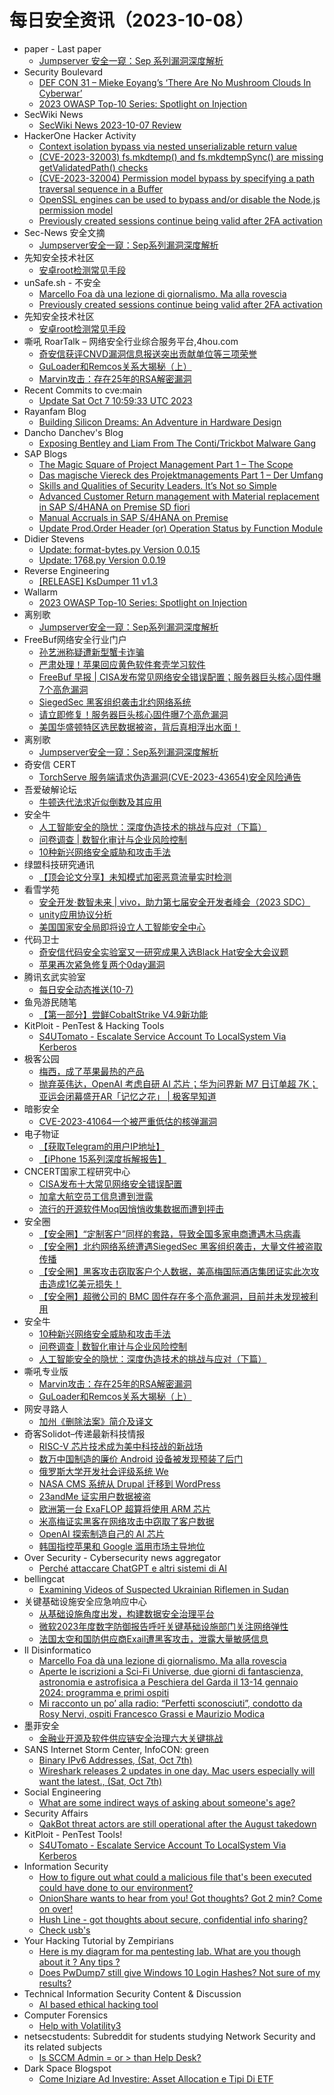 # 每日安全资讯（2023-10-08）

- paper - Last paper
  - [Jumpserver 安全一窥：Sep 系列漏洞深度解析](https://paper.seebug.org/3043/)
- Security Boulevard
  - [DEF CON 31 –  Mieke Eoyang’s ‘There Are No Mushroom Clouds In Cyberwar’](https://securityboulevard.com/2023/10/def-con-31-mieke-eoyangs-there-are-no-mushroom-clouds-in-cyberwar/)
  - [2023 OWASP Top-10 Series: Spotlight on Injection](https://securityboulevard.com/2023/10/2023-owasp-top-10-series-spotlight-on-injection/)
- SecWiki News
  - [SecWiki News 2023-10-07 Review](http://www.sec-wiki.com/?2023-10-07)
- HackerOne Hacker Activity
  - [Context isolation bypass via nested unserializable return value](https://hackerone.com/reports/2138080)
  - [(CVE-2023-32003) fs.mkdtemp() and fs.mkdtempSync() are missing getValidatedPath() checks](https://hackerone.com/reports/2104567)
  - [(CVE-2023-32004) Permission model bypass by specifying a path traversal sequence in a Buffer](https://hackerone.com/reports/2104564)
  - [OpenSSL engines can be used to bypass and/or disable the Node.js permission model](https://hackerone.com/reports/2091137)
  - [Previously created sessions continue being valid after 2FA activation](https://hackerone.com/reports/1927360)
- Sec-News 安全文摘
  - [Jumpserver安全一窥：Sep系列漏洞深度解析](https://govuln.com/news/url/Krb3)
- 先知安全技术社区
  - [安卓root检测常见手段](https://xz.aliyun.com/t/12891)
- unSafe.sh - 不安全
  - [Marcello Foa dà una lezione di giornalismo. Ma alla rovescia](https://buaq.net/go-187572.html)
  - [Previously created sessions continue being valid after 2FA activation](https://buaq.net/go-187570.html)
- 先知安全技术社区
  - [安卓root检测常见手段](https://xz.aliyun.com/t/12891)
- 嘶吼 RoarTalk – 网络安全行业综合服务平台,4hou.com
  - [奇安信获评CNVD漏洞信息报送突出贡献单位等三项荣誉](https://www.4hou.com/posts/pom6)
  - [GuLoader和Remcos关系大揭秘（上）](https://www.4hou.com/posts/lkg5)
  - [Marvin攻击：存在25年的RSA解密漏洞](https://www.4hou.com/posts/qpn2)
- Recent Commits to cve:main
  - [Update Sat Oct  7 10:59:33 UTC 2023](https://github.com/trickest/cve/commit/d3edd5da325f77c53ef31ea90f107f833da4fe82)
- Rayanfam Blog
  - [Building Silicon Dreams: An Adventure in Hardware Design](https://rayanfam.com/topics/hardware-design-stack/)
- Dancho Danchev's Blog
  - [Exposing Bentley and Liam From The Conti/Trickbot Malware Gang](https://ddanchev.blogspot.com/2023/10/exposing-bentley-and-liam-from.html)
- SAP Blogs
  - [The Magic Square of Project Management Part 1 – The Scope](https://blogs.sap.com/2023/10/07/the-magic-square-of-project-management-part-1-the-scope/)
  - [Das magische Viereck des Projektmanagements Part 1 – Der Umfang](https://blogs.sap.com/2023/10/07/das-magische-viereck-des-projektmanagements-part-1-der-umfang/)
  - [Skills and Qualities of Security Leaders. It’s Not so Simple](https://blogs.sap.com/2023/10/07/skills-and-qualities-of-security-leaders.-its-not-so-simple/)
  - [Advanced Customer Return management with Material replacement in SAP S/4HANA on Premise SD fiori](https://blogs.sap.com/2023/10/07/advanced-customer-return-management-with-material-replacement-in-sap-s-4hana-on-premise-sd-fiori/)
  - [Manual Accruals in SAP S/4HANA on Premise](https://blogs.sap.com/2023/10/07/manual-accruals-in-sap-s-4hana-on-premise/)
  - [Update Prod.Order Header (or) Operation Status by Function Module](https://blogs.sap.com/2023/10/07/update-prod.order-header-or-operation-status-by-function-module/)
- Didier Stevens
  - [Update: format-bytes.py Version 0.0.15](https://blog.didierstevens.com/2023/10/07/update-format-bytes-py-version-0-0-15/)
  - [Update: 1768.py Version 0.0.19](https://blog.didierstevens.com/2023/10/07/update-1768-py-version-0-0-19/)
- Reverse Engineering
  - [[RELEASE] KsDumper 11 v1.3](https://www.reddit.com/r/ReverseEngineering/comments/171uun0/release_ksdumper_11_v13/)
- Wallarm
  - [2023 OWASP Top-10 Series: Spotlight on Injection](https://lab.wallarm.com/spotlight-on-injection/)
- 离别歌
  - [Jumpserver安全一窥：Sep系列漏洞深度解析](https://www.leavesongs.com/PENETRATION/jumpserver-sep-2023-multiple-vulnerabilities-go-through.html)
- FreeBuf网络安全行业门户
  - [孙艺洲称疑遭新型蟹卡诈骗](https://www.freebuf.com/articles/379819.html)
  - [严肃处理！苹果回应黄色软件套壳学习软件](https://www.freebuf.com/articles/379782.html)
  - [FreeBuf 早报 | CISA发布常见网络安全错误配置；服务器巨头核心固件曝7个高危漏洞](https://www.freebuf.com/news/379765.html)
  - [SiegedSec 黑客组织袭击北约网络系统](https://www.freebuf.com/news/379755.html)
  - [请立即修复！服务器巨头核心固件曝7个高危漏洞](https://www.freebuf.com/news/379751.html)
  - [美国华盛顿特区选民数据被盗，背后真相浮出水面！](https://www.freebuf.com/news/379742.html)
- 离别歌
  - [Jumpserver安全一窥：Sep系列漏洞深度解析](https://www.leavesongs.com/PENETRATION/jumpserver-sep-2023-multiple-vulnerabilities-go-through.html)
- 奇安信 CERT
  - [TorchServe 服务端请求伪造漏洞(CVE-2023-43654)安全风险通告](https://mp.weixin.qq.com/s?__biz=MzU5NDgxODU1MQ==&mid=2247499672&idx=1&sn=e30ef1f59746163245bb8740445e0291&chksm=fe79db00c90e521621b1351559271226686498a2e28f693b690502e1ef901ac14cfb3b89e93e&scene=58&subscene=0#rd)
- 吾爱破解论坛
  - [牛顿迭代法求近似倒数及其应用](https://mp.weixin.qq.com/s?__biz=MjM5Mjc3MDM2Mw==&mid=2651139766&idx=1&sn=0c43c9cb4d80e57a6d010489fdab30e6&chksm=bd50bee28a2737f40fec5cc6cfb7111d8a6ce1a91063fb9bbaffd9e3dbcebdd76e36170a58c0&scene=58&subscene=0#rd)
- 安全牛
  - [人工智能安全的隐忧：深度伪造技术的挑战与应对（下篇）](https://www.aqniu.com/vendor/100044.html)
  - [问卷调查 | 数智化审计与企业风险控制](https://www.aqniu.com/vendor/100041.html)
  - [10种新兴网络安全威胁和攻击手法](https://www.aqniu.com/industry/100038.html)
- 绿盟科技研究通讯
  - [【顶会论文分享】未知模式加密恶意流量实时检测](https://mp.weixin.qq.com/s?__biz=MzIyODYzNTU2OA==&mid=2247495954&idx=1&sn=a05f90933336b2cd9091cd0969aad94d&chksm=e84c57cddf3bdedbf5714ba7249686ff132091075df3e78a3c8328f1901a114d229b57b0833e&scene=58&subscene=0#rd)
- 看雪学苑
  - [安全开发·数智未来 | vivo，助力第七届安全开发者峰会（2023 SDC）](https://mp.weixin.qq.com/s?__biz=MjM5NTc2MDYxMw==&mid=2458521022&idx=1&sn=f97cf63d5a265bf3d7dc0707fec96286&chksm=b18d3d3486fab422b30e36f10e80251b0dd29220e824e2975f4f3420c44eb8963c3ec780563e&scene=58&subscene=0#rd)
  - [unity应用协议分析](https://mp.weixin.qq.com/s?__biz=MjM5NTc2MDYxMw==&mid=2458521022&idx=2&sn=6d463bcdff068632c337ec28f4e0ad3d&chksm=b18d3d3486fab422d3b7a0980ccd45639cbe882c5ff6cab600d9dece0f620e0fcf8fad5369f2&scene=58&subscene=0#rd)
  - [美国国家安全局即将设立人工智能安全中心](https://mp.weixin.qq.com/s?__biz=MjM5NTc2MDYxMw==&mid=2458521022&idx=3&sn=db257c9b082de7f03df6e5bcf23e3b4e&chksm=b18d3d3486fab422f743ea7a1711448d18abae78c9896b7c7c32e9bad12c87c6cecb56846708&scene=58&subscene=0#rd)
- 代码卫士
  - [奇安信代码安全实验室又一研究成果入选Black Hat安全大会议题](https://mp.weixin.qq.com/s?__biz=MzI2NTg4OTc5Nw==&mid=2247517781&idx=1&sn=7de4752ffc401015af992cdeb5a59190&chksm=ea94b73fdde33e291aefe181c48295af31020008cfd2cdada01ec5b4c07c15f6dd95db6c63c0&scene=58&subscene=0#rd)
  - [苹果再次紧急修复两个0day漏洞](https://mp.weixin.qq.com/s?__biz=MzI2NTg4OTc5Nw==&mid=2247517781&idx=2&sn=bb997e52e822a85d9557210284c73b30&chksm=ea94b73fdde33e296eebdd3ed4abe65621d3260c720dc544dd1bf5b285f4673167b913728d31&scene=58&subscene=0#rd)
- 腾讯玄武实验室
  - [每日安全动态推送(10-7)](https://mp.weixin.qq.com/s?__biz=MzA5NDYyNDI0MA==&mid=2651959370&idx=1&sn=b856a6ec0e5a664eda22f730ad76f748&chksm=8baed0d5bcd959c360bc0dcb19d02080a9b87565e32b76a53386a5a9e53d782695d0694eef40&scene=58&subscene=0#rd)
- 鱼凫游民随笔
  - [【第一部分】尝鲜CobaltStrike V4.9新功能](https://mp.weixin.qq.com/s?__biz=MzIxMDI0MzQzNQ==&mid=2650416385&idx=1&sn=e999ae7b76a56069eb0c93121959dd74&chksm=8f691f05b81e96137b8bf9955690f8509be30b2b4e8841e21200ebb722ef7a54c156d92e9a6d&scene=58&subscene=0#rd)
- KitPloit - PenTest & Hacking Tools
  - [S4UTomato - Escalate Service Account To LocalSystem Via Kerberos](http://www.kitploit.com/2023/10/s4utomato-escalate-service-account-to.html)
- 极客公园
  - [梅西，成了苹果最热的产品](https://mp.weixin.qq.com/s?__biz=MTMwNDMwODQ0MQ==&mid=2653015285&idx=1&sn=cdf63525296c5318648cb6da93edb1b0&chksm=7e54b1434923385541fe2f16258d4de361c7df464c7ca28e619d06f5e52ec1a67e88a422fd7e&scene=58&subscene=0#rd)
  - [抛弃英伟达，OpenAI 考虑自研 AI 芯片；华为问界新 M7 日订单超 7K；亚运会闭幕盛开AR「记忆之花」 | 极客早知道](https://mp.weixin.qq.com/s?__biz=MTMwNDMwODQ0MQ==&mid=2653015284&idx=1&sn=47fddf61129a5505920753d3da2d6ebe&chksm=7e54b14249233854eb1c0de3239266607a2c090ed816b7b279f8e5bfcc5811c4694b37d115fa&scene=58&subscene=0#rd)
- 暗影安全
  - [CVE-2023-41064一个被严重低估的核弹漏洞](https://mp.weixin.qq.com/s?__biz=MzI2MzA3OTgxOA==&mid=2657164861&idx=1&sn=82647f320c8bfe056b3d391169089f8a&chksm=f1d4ecd8c6a365ce9f6e41023e895e42acb6ee793af7d696ae8ca16de0f5d9098e1e1482bf67&scene=58&subscene=0#rd)
- 电子物证
  - [【获取Telegram的用户IP地址】](https://mp.weixin.qq.com/s?__biz=MzAwNDcwMDgzMA==&mid=2651046043&idx=1&sn=d5d3c78cb02977ecb2a0c5ed7526e8f1&chksm=80d08f6ab7a7067c80fad24814694511131076160dcc7ec989b90d5e8cb5febe83974e0d4d7a&scene=58&subscene=0#rd)
  - [【iPhone 15系列深度拆解报告】](https://mp.weixin.qq.com/s?__biz=MzAwNDcwMDgzMA==&mid=2651046043&idx=2&sn=6eaa44ab891083d1432258a09d20a10d&chksm=80d08f6ab7a7067cf8e2476c108efd4cac0e708ab206e3acbf595b1dcac7c4ca5edb2e589170&scene=58&subscene=0#rd)
- CNCERT国家工程研究中心
  - [CISA发布十大常见网络安全错误配置](https://mp.weixin.qq.com/s?__biz=MzUzNDYxOTA1NA==&mid=2247540252&idx=1&sn=8ee705259eb0efeb3ff52cb7f8264bbd&chksm=fa93e8ddcde461cb2a0e7f6ca5eb5e5ff3522b7c9a8ae893063a159afec978163502588c8e59&scene=58&subscene=0#rd)
  - [加拿大航空员工信息遭到泄露](https://mp.weixin.qq.com/s?__biz=MzUzNDYxOTA1NA==&mid=2247540252&idx=2&sn=45b42176df02e34c76a61563289dbc44&chksm=fa93e8ddcde461cb28d1abe4a97eb31325e134f537c331dd89d714c9ac2e5f38b46cbfb1159d&scene=58&subscene=0#rd)
  - [流行的开源软件Moq因悄悄收集数据而遭到抨击](https://mp.weixin.qq.com/s?__biz=MzUzNDYxOTA1NA==&mid=2247540252&idx=3&sn=98e0037a79e3671234db4c67ae052901&chksm=fa93e8ddcde461cbddfb57c7a2179a384d5079cf900bb9f07bf73a653d41180b7335e486b0e4&scene=58&subscene=0#rd)
- 安全圈
  - [【安全圈】“定制客户”同样的套路，导致全国多家电商遭遇木马病毒](https://mp.weixin.qq.com/s?__biz=MzIzMzE4NDU1OQ==&mid=2652046064&idx=1&sn=281a482b3414e0f6f1db32ce33a818e3&chksm=f36e2eb0c419a7a66dc1f9ad93e77c5b8ac4ff464f369ddcf7d03ac85a34a070527d01fdbdf6&scene=58&subscene=0#rd)
  - [【安全圈】北约网络系统遭遇SiegedSec 黑客组织袭击，大量文件被盗取传播](https://mp.weixin.qq.com/s?__biz=MzIzMzE4NDU1OQ==&mid=2652046064&idx=2&sn=6957d0736bc02174148d0187d3fdea71&chksm=f36e2eb0c419a7a65a0e15a4f73140ac4b45d83eb94b7fd2a2b958103dbf6ea3cbecb4af1e68&scene=58&subscene=0#rd)
  - [【安全圈】黑客攻击窃取客户个人数据，美高梅国际酒店集团证实此次攻击造成1亿美元损失！](https://mp.weixin.qq.com/s?__biz=MzIzMzE4NDU1OQ==&mid=2652046064&idx=3&sn=b9f34822370e5de3015f053ed22d3a3c&chksm=f36e2eb0c419a7a6960c33e8c8de7738808dbbc6d431e4b9bcedbf02c5dc6a13d2d13f6cf43f&scene=58&subscene=0#rd)
  - [【安全圈】超微公司的 BMC 固件存在多个高危漏洞，目前并未发现被利用](https://mp.weixin.qq.com/s?__biz=MzIzMzE4NDU1OQ==&mid=2652046064&idx=4&sn=4a15ab8155f38a01162ef9703c111040&chksm=f36e2eb0c419a7a612ee67a9c54b6f98fa613a7bce79d8cdbb77d5497aa01648591c76257874&scene=58&subscene=0#rd)
- 安全牛
  - [10种新兴网络安全威胁和攻击手法](https://mp.weixin.qq.com/s?__biz=MjM5Njc3NjM4MA==&mid=2651125858&idx=1&sn=61bc94b19a2ad97d3b019c163d12b2ff&chksm=bd1448b18a63c1a7a20edda57c8cc0dcd3194c129a805de93b742f81c30ebd8cffbe2f92ef91&scene=58&subscene=0#rd)
  - [问卷调查 | 数智化审计与企业风险控制](https://mp.weixin.qq.com/s?__biz=MjM5Njc3NjM4MA==&mid=2651125858&idx=2&sn=8e1d21927e610fc140c46ba491b505e1&chksm=bd1448b18a63c1a7fa43b9ce3d63aa4320a09503c8bfc4b794753ddb9706b38dc185fc14184e&scene=58&subscene=0#rd)
  - [人工智能安全的隐忧：深度伪造技术的挑战与应对（下篇）](https://mp.weixin.qq.com/s?__biz=MjM5Njc3NjM4MA==&mid=2651125858&idx=3&sn=8c6b925e0577c823b718ef5938db4660&chksm=bd1448b18a63c1a7b3a6b7bafb20dd03dc488b3343dcc5aa1e7bfc669434788118e2f83378f6&scene=58&subscene=0#rd)
- 嘶吼专业版
  - [Marvin攻击：存在25年的RSA解密漏洞](https://mp.weixin.qq.com/s?__biz=MzI0MDY1MDU4MQ==&mid=2247568273&idx=1&sn=992cafe6843523f8e3f6ed8402bfa292&chksm=e9141babde6392bd129d75907b0bd3a326c11a52252c3be2924dbddf59560dca39564d0cf909&scene=58&subscene=0#rd)
  - [GuLoader和Remcos关系大揭秘（上）](https://mp.weixin.qq.com/s?__biz=MzI0MDY1MDU4MQ==&mid=2247568273&idx=2&sn=30602ae47a5a71ee35d556b643031668&chksm=e9141babde6392bdfa5ce5cec02d77dfc13e229c44a367f32f1f3c90b11f62bfc4bd948acc01&scene=58&subscene=0#rd)
- 网安寻路人
  - [加州《删除法案》简介及译文](https://mp.weixin.qq.com/s?__biz=MzIxODM0NDU4MQ==&mid=2247500457&idx=1&sn=8caebbe94a1bed382bb061ba84c81a8b&chksm=97e97f43a09ef655c5a8256e598352739625e095a810fde22151f5a5cad8df5051053e327303&scene=58&subscene=0#rd)
- 奇客Solidot–传递最新科技情报
  - [RISC-V 芯片技术成为美中科技战的新战场](https://www.solidot.org/story?sid=76266)
  - [数万中国制造的廉价 Android 设备被发现预装了后门](https://www.solidot.org/story?sid=76265)
  - [俄罗斯大学开发社会评级系统 We](https://www.solidot.org/story?sid=76264)
  - [NASA CMS 系统从 Drupal 迁移到 WordPress](https://www.solidot.org/story?sid=76263)
  - [23andMe 证实用户数据被盗](https://www.solidot.org/story?sid=76262)
  - [欧洲第一台 ExaFLOP 超算将使用 ARM 芯片](https://www.solidot.org/story?sid=76261)
  - [米高梅证实黑客在网络攻击中窃取了客户数据](https://www.solidot.org/story?sid=76260)
  - [OpenAI 探索制造自己的 AI 芯片](https://www.solidot.org/story?sid=76259)
  - [韩国指控苹果和 Google 滥用市场主导地位](https://www.solidot.org/story?sid=76258)
- Over Security - Cybersecurity news aggregator
  - [Perché attaccare ChatGPT e altri sistemi di AI](https://www.guerredirete.it/perche-attaccare-chatgpt-e-altri-sistemi-di-ai/)
- bellingcat
  - [Examining Videos of Suspected Ukrainian Riflemen in Sudan](https://www.bellingcat.com/news/2023/10/07/examining-videos-of-suspected-ukrainian-riflemen-in-sudan/)
- 关键基础设施安全应急响应中心
  - [从基础设施角度出发，构建数据安全治理平台](https://mp.weixin.qq.com/s?__biz=MzkyMzAwMDEyNg==&mid=2247539999&idx=1&sn=8726683a3abc6bf7033a0bc5afbba00f&chksm=c1e9d14ef69e585810ca1c085a5c127da0f103608066aaac5bb4df4c9f78b6ee2c65e95eb621&scene=58&subscene=0#rd)
  - [微软2023年度数字防御报告呼吁关键基础设施部门关注网络弹性](https://mp.weixin.qq.com/s?__biz=MzkyMzAwMDEyNg==&mid=2247539999&idx=2&sn=460ded1a39c29a0972a1e06ff9200e5e&chksm=c1e9d14ef69e5858c970f54fcf49ef58ff73e1fe299f9b70c34781f517d3ea045fa912a0f54c&scene=58&subscene=0#rd)
  - [法国太空和国防供应商Exail遭黑客攻击，泄露大量敏感信息](https://mp.weixin.qq.com/s?__biz=MzkyMzAwMDEyNg==&mid=2247539999&idx=3&sn=7ffb015fe75ab26e8e4b777c0c9abe81&chksm=c1e9d14ef69e5858db7906c9df99b70b8f786a2be6c5a040760ea7e8e171b6de1fca7766dc33&scene=58&subscene=0#rd)
- Il Disinformatico
  - [Marcello Foa dà una lezione di giornalismo. Ma alla rovescia](http://attivissimo.blogspot.com/2023/10/marcello-foa.html)
  - [Aperte le iscrizioni a Sci-Fi Universe, due giorni di fantascienza, astronomia e astrofisica a Peschiera del Garda il 13-14 gennaio 2024: programma e primi ospiti](http://attivissimo.blogspot.com/2023/10/aperte-le-iscrizioni-sci-fi-universe.html)
  - [Mi racconto un po’ alla radio: “Perfetti sconosciuti”, condotto da Rosy Nervi, ospiti Francesco Grassi e Maurizio Modica](http://attivissimo.blogspot.com/2023/10/mi-racconto-un-po-alla-radio-perfetti.html)
- 墨菲安全
  - [金融业开源及软件供应链安全治理六大关键挑战](https://mp.weixin.qq.com/s?__biz=MzkwOTM0MjI5NQ==&mid=2247487697&idx=1&sn=4364b353e557a0eeb3149ab72f610bf5&chksm=c13d73e9f64afaff9d197078e930b74cab8ff65a200152fb6ab376374cb542741deae433fae7&scene=58&subscene=0#rd)
- SANS Internet Storm Center, InfoCON: green
  - [Binary IPv6 Addresses, (Sat, Oct 7th)](https://isc.sans.edu/diary/rss/30290)
  - [Wireshark releases 2 updates in one day. Mac users especially will want the latest., (Sat, Oct 7th)](https://isc.sans.edu/diary/rss/30288)
- Social Engineering
  - [What are some indirect ways of asking about someone's age?](https://www.reddit.com/r/SocialEngineering/comments/171woe5/what_are_some_indirect_ways_of_asking_about/)
- Security Affairs
  - [QakBot threat actors are still operational after the August takedown](https://securityaffairs.com/152087/cyber-crime/qakbot-threat-actors-still-operational.html)
- KitPloit - PenTest Tools!
  - [S4UTomato - Escalate Service Account To LocalSystem Via Kerberos](http://www.kitploit.com/2023/10/s4utomato-escalate-service-account-to.html)
- Information Security
  - [How to figure out what could a malicious file that's been executed could have done to our environment?](https://www.reddit.com/r/Information_Security/comments/1728nlb/how_to_figure_out_what_could_a_malicious_file/)
  - [OnionShare wants to hear from you! Got thoughts? Got 2 min? Come on over!](https://www.reddit.com/r/Information_Security/comments/172573j/onionshare_wants_to_hear_from_you_got_thoughts/)
  - [Hush Line - got thoughts about secure, confidential info sharing?](https://www.reddit.com/r/Information_Security/comments/172561r/hush_line_got_thoughts_about_secure_confidential/)
  - [Check usb's](https://www.reddit.com/r/Information_Security/comments/171zlha/check_usbs/)
- Your Hacking Tutorial by Zempirians
  - [Here is my diagram for ma pentesting lab. What are you though about it ? Any tips ?](https://www.reddit.com/r/HowToHack/comments/172kh9i/here_is_my_diagram_for_ma_pentesting_lab_what_are/)
  - [Does PwDump7 still give Windows 10 Login Hashes? Not sure of my results?](https://www.reddit.com/r/HowToHack/comments/172dv3k/does_pwdump7_still_give_windows_10_login_hashes/)
- Technical Information Security Content & Discussion
  - [AI based ethical hacking tool](https://www.reddit.com/r/netsec/comments/171tr6j/ai_based_ethical_hacking_tool/)
- Computer Forensics
  - [Help with Volatility3](https://www.reddit.com/r/computerforensics/comments/171u1lp/help_with_volatility3/)
- netsecstudents: Subreddit for students studying Network Security and its related subjects
  - [Is SCCM Admin = or > than Help Desk?](https://www.reddit.com/r/netsecstudents/comments/171x5d2/is_sccm_admin_or_than_help_desk/)
- Dark Space Blogspot
  - [Come Iniziare Ad Investire: Asset Allocation e Tipi Di ETF](http://darkwhite666.blogspot.com/2023/10/come-iniziare-ad-investire-asset.html)

